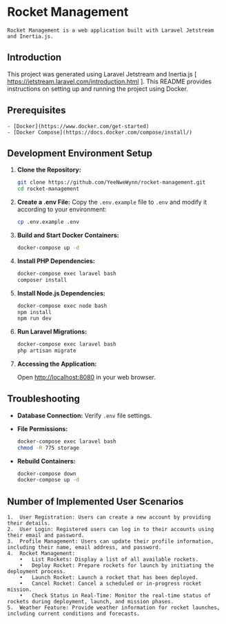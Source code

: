 # Rocket Management
    Rocket Management is a web application built with Laravel Jetstream and Inertia.js.

## Introduction

   This project was generated using Laravel Jetstream and Inertia.js  [ https://jetstream.laravel.com/introduction.html ].
   This README provides instructions on setting up and running the project using Docker.

## Prerequisites
 
	- [Docker](https://www.docker.com/get-started)
    - [Docker Compose](https://docs.docker.com/compose/install/)
 

## Development Environment Setup

1. **Clone the Repository:**

    ```bash
    git clone https://github.com/YeeNweWynn/rocket-management.git
    cd rocket-management
    ```

2. **Create a .env File:**
    Copy the `.env.example` file to `.env` and modify it according to your environment:

    ```bash
    cp .env.example .env
    ```

3. **Build and Start Docker Containers:**

    ```bash
    docker-compose up -d
    ```

4. **Install PHP Dependencies:**

    ```bash
    docker-compose exec laravel bash
    composer install
    ```

5. **Install Node.js Dependencies:**

    ```bash
    docker-compose exec node bash
    npm install
    npm run dev
    ```

6. **Run Laravel Migrations:**

    ```bash
    docker-compose exec laravel bash
    php artisan migrate
    ```

7. **Accessing the Application:**

    Open [http://localhost:8080](http://localhost:8080) in your web browser.

## Troubleshooting

- **Database Connection:** Verify `.env` file settings.
- **File Permissions:**

    ```bash
    docker-compose exec laravel bash
    chmod -R 775 storage
    ```

- **Rebuild Containers:**

    ```bash
    docker-compose down
    docker-compose up -d
    ```
            
## Number of Implemented User Scenarios

    1.	User Registration: Users can create a new account by providing their details.
	2.	User Login: Registered users can log in to their accounts using their email and password.
	3.	Profile Management: Users can update their profile information, including their name, email address, and password.
	4.	Rocket Management:
    	•	List Rockets: Display a list of all available rockets.
    	•	Deploy Rocket: Prepare rockets for launch by initiating the deployment process.
    	•	Launch Rocket: Launch a rocket that has been deployed.
    	•	Cancel Rocket: Cancel a scheduled or in-progress rocket mission.
        •	Check Status in Real-Time: Monitor the real-time status of rockets during deployment, launch, and mission phases.
	5.	Weather Feature: Provide weather information for rocket launches, including current conditions and forecasts.

        
    

        
        
    
    
    
